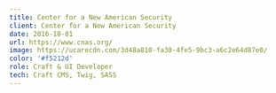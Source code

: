 ```yaml
---
title: Center for a New American Security
client: Center for a New American Security
date: 2016-10-01
url: https://www.cnas.org/
image: https://ucarecdn.com/3d48a810-fa30-4fe5-9bc3-a6c2e64d87e0/
color: '#f5212d'
role: Craft & UI Developer
tech: Craft CMS, Twig, SASS
---
```

